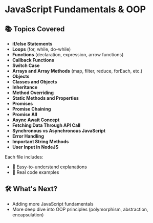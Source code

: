 # JavaScript Fundamentals & OOP

## 📚 Topics Covered

- **if/else Statements**
- **Loops** (for, while, do-while)
- **Functions** (declaration, expression, arrow functions)
- **Callback Functions**
- **Switch Case**
- **Arrays and Array Methods** (map, filter, reduce, forEach, etc.)
- **Objects**
- **Classes and Objects**
- **Inheritance**
- **Method Overriding**
- **Static Methods and Properties**
- **Promises**
- **Promise Chaining**
- **Promise All**
- **Async Await Concept**
- **Fetching Data Through API Call**
- **Synchronous vs Asynchronous JavaScript**
- **Error Handling**
- **Important String Methods**
- **User Input in NodeJS**
   
Each file includes:
- 📖 Easy-to-understand explanations
- 🧩 Real code examples

## 🛠 What's Next?

- Adding more JavaScript fundamentals
- More deep dive into OOP principles (polymorphism, abstraction, encapsulation)
